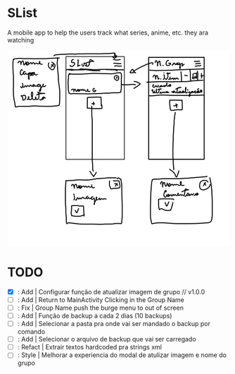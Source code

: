 # SList 

A mobile app to help the users track what series, anime, etc. they ara watching

![Project](./docs/proj.png)

# TODO


- [x] : Add    | Configurar função de atualizar imagem de grupo // v1.0.0
- [ ] : Add    | Return to MainActivity Clicking in the Group Name
- [ ] : Fix    | Group Name push the burge menu to out of screen
- [ ] : Add    | Função de backup a cada 2 dias (10 backups)
- [ ] : Add    | Selecionar a pasta pra onde vai ser mandado o backup por comando
- [ ] : Add    | Selecionar o arquivo de backup que vai ser carregado
- [ ] : Refact | Extrair textos hardcoded pra strings xml 
- [ ] : Style  | Melhorar a experiencia do modal de atulizar imagem e nome do grupo
